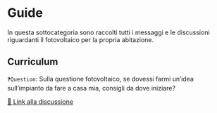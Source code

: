 # Guide
In questa sottocategoria sono raccolti tutti i messaggi e le discussioni riguardanti il fotovoltaico per la propria abitazione.

## Curriculum
`❓Question`: Sulla questione fotovoltaico, se dovessi farmi un’idea sull’impianto da fare a casa mia, consigli da dove iniziare?

[🔗 Link alla discussione](https://t.me/ptkdev_support_italian/756584/803384) 
